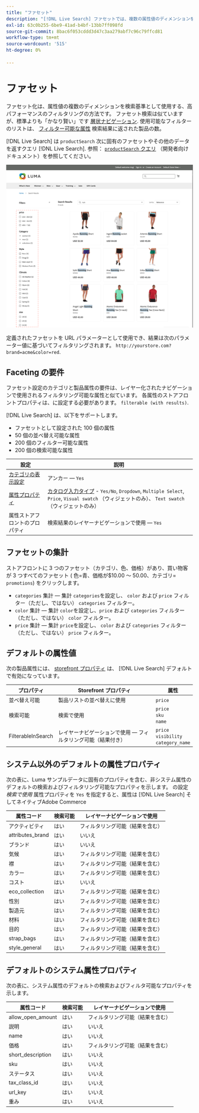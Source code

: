 ```yaml
---
title: "ファセット"
description: "[!DNL Live Search] ファセットでは、複数の属性値のディメンションを検索条件として使用します。"
exl-id: 63c0b255-6be9-41ad-b4bf-13bb7ff098fd
source-git-commit: 8bac6f053cddd3d47c3aa279abf7c96c79ffcd81
workflow-type: tm+mt
source-wordcount: '515'
ht-degree: 0%

---
```


# ファセット

ファセット化は、属性値の複数のディメンションを検索基準として使用する、高パフォーマンスのフィルタリングの方法です。 ファセット検索は似ていますが、標準よりも「かなり賢い」です [層状ナビゲーション](https://experienceleague.adobe.com/docs/commerce-admin/catalog/catalog/navigation/navigation-layered.html). 使用可能なフィルターのリストは、 [フィルター可能な属性](https://experienceleague.adobe.com/docs/commerce-admin/catalog/catalog/navigation/navigation-layered.html#filterable-attributes) 検索結果に返された製品の数。

[!DNL Live Search] は `productSearch` 次に固有のファセットやその他のデータを返すクエリ [!DNL Live Search]. 参照： [`productSearch` クエリ](https://developer.adobe.com/commerce/services/graphql/live-search/product-search/) （開発者向けドキュメント）を参照してください。

![フィルター済みの検索結果](assets/storefront-search-results-run.png)

定義されたファセットを URL パラメーターとして使用でき、結果は次のパラメーター値に基づいてフィルタリングされます。 `http://yourstore.com?brand=acme&color=red`.

## Faceting の要件

ファセット設定のカテゴリと製品属性の要件は、レイヤー化されたナビゲーションで使用されるフィルタリング可能な属性と似ています。 各属性のストアフロントプロパティは、に設定する必要があります。 `filterable (with results)`.

[!DNL Live Search] は、以下をサポートします。

* ファセットとして設定された 100 個の属性
* 50 個の並べ替え可能な属性
* 200 個のフィルター可能な属性
* 200 個の検索可能な属性

| 設定 | 説明 |
|--- |--- |
| [カテゴリの表示設定](https://experienceleague.adobe.com/docs/commerce-admin/catalog/categories/create/categories-display-settings.html) | アンカー — `Yes` |
| [属性プロパティ](https://experienceleague.adobe.com/docs/commerce-admin/catalog/product-attributes/create/attribute-product-create.html) | [カタログ入力タイプ](https://experienceleague.adobe.com/docs/commerce-admin/catalog/product-attributes/attributes-input-types.html) - `Yes/No`, `Dropdown`, `Multiple Select`, `Price`, `Visual swatch` （ウィジェットのみ）、 `Text swatch` （ウィジェットのみ） |
| 属性ストアフロントのプロパティ | 検索結果のレイヤーナビゲーションで使用 — `Yes` |

## ファセットの集計

ストアフロントに 3 つのファセット（カテゴリ、色、価格）があり、買い物客が 3 つすべてのファセット ( 色=青、価格が$10.00 ～ 50.00、カテゴリ= `promotions`) をクリックします。

* `categories` 集計 — 集計 `categories`を設定し、 `color` および `price` フィルター（ただし、ではない） `categories` フィルター。
* `color` 集計 — 集計 `color`を設定し、`price` および `categories` フィルター（ただし、ではない） `color` フィルター。
* `price` 集計 — 集計 `price`を設定し、 `color` および `categories` フィルター（ただし、ではない） `price` フィルター。

## デフォルトの属性値

次の製品属性には、 [storefront プロパティ](https://experienceleague.adobe.com/docs/commerce-admin/catalog/product-attributes/product-attributes.html) は、 [!DNL Live Search] デフォルトで有効になっています。

| プロパティ | Storefront プロパティ | 属性 |
|---|---|---|
| 並べ替え可能 | 製品リストの並べ替えに使用 | `price` |
| 検索可能 | 検索で使用 | `price` <br />`sku`<br />`name` |
| FilterableInSearch | レイヤーナビゲーションで使用 — フィルタリング可能（結果付き） | `price`<br />`visibility`<br />`category_name` |

## システム以外のデフォルトの属性プロパティ

次の表に、Luma サンプルデータに固有のプロパティを含む、非システム属性のデフォルトの検索およびフィルタリング可能なプロパティを示します。 の設定 *検索で使用* 属性プロパティを `Yes` を指定すると、属性は [!DNL Live Search] そしてネイティブAdobe Commerce

| 属性コード | 検索可能 | レイヤーナビゲーションで使用 |
|--- |--- |--- |
| アクティビティ | はい | フィルタリング可能（結果を含む） |
| attributes_brand | はい | いいえ |
| ブランド | はい | いいえ |
| 気候 | はい | フィルタリング可能（結果を含む） |
| 襟 | はい | フィルタリング可能（結果を含む） |
| カラー | はい | フィルタリング可能（結果を含む） |
| コスト | はい | いいえ |
| eco_collection | はい | フィルタリング可能（結果を含む） |
| 性別 | はい | フィルタリング可能（結果を含む） |
| 製造元 | はい | フィルタリング可能（結果を含む） |
| 材料 | はい | フィルタリング可能（結果を含む） |
| 目的 | はい | フィルタリング可能（結果を含む） |
| strap_bags | はい | フィルタリング可能（結果を含む） |
| style_general | はい | フィルタリング可能（結果を含む） |

## デフォルトのシステム属性プロパティ

次の表に、システム属性のデフォルトの検索およびフィルタ可能なプロパティを示します。

| 属性コード | 検索可能 | レイヤーナビゲーションで使用 |
|--- |--- |--- |
| allow_open_amount | はい | フィルタリング可能（結果を含む） |
| 説明 | はい | いいえ |
| name | はい | いいえ |
| 価格 | はい | フィルタリング可能（結果を含む） |
| short_description | はい | いいえ |
| sku | はい | いいえ |
| ステータス | はい | いいえ |
| tax_class_id | はい | いいえ |
| url_key | はい | いいえ |
| 重み | はい | いいえ |
